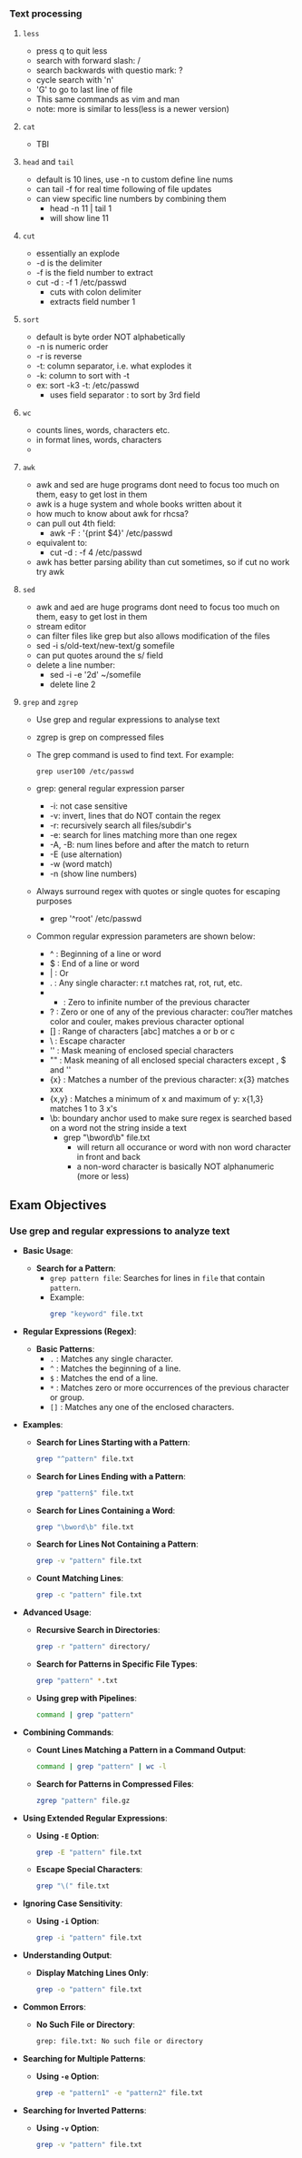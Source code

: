 ### Text processing
1. `less`
    * press q to quit less
    * search with forward slash: /<keyword>
    * search backwards with questio mark: ?<keyword>
    * cycle search with 'n'
    * 'G' to go to last line of file
    * This same commands as vim and man
    * note: more is similar to less(less is a newer version)

1. `cat`
    * TBI

1. `head` and `tail`
    * default is 10 lines, use -n to custom define line nums
    * can tail -f  for real time following of file updates
    * can view specific line numbers by combining them
        * head -n 11 | tail 1
        * will show line 11 

1. `cut`
    * essentially an explode 
    * -d is the delimiter
    * -f is the field number to extract
    * cut -d : -f 1 /etc/passwd
        * cuts with colon delimiter
        * extracts field number 1 

1. `sort`
    * default is byte order NOT alphabetically
    * -n is numeric order
    * -r is reverse
    * -t:  column separator, i.e. what explodes it
    * -k: column to sort with -t
    * ex: sort -k3  -t: /etc/passwd
        * uses field separator : to sort by 3rd field

1. `wc`
    * counts lines, words, characters etc.
    * in format lines, words, characters
    * 

1. `awk`
    * awk and sed are huge programs dont need to focus too much on them, easy to get lost in them
    * awk is a huge system and whole books written about it
    * how much to know about awk for rhcsa?
    * can pull out 4th field: 
        * awk -F : '{print $4}' /etc/passwd
    * equivalent to:
        * cut -d : -f 4 /etc/passwd
    * awk has better parsing ability than cut sometimes, so if cut no work try awk


1. `sed`
    * awk and aed are huge programs dont need to focus too much on them, easy to get lost in them
    * stream editor
    * can filter files like grep but also allows modification of the files
    * sed -i s/old-text/new-text/g somefile
    * can put quotes around the s/ field
    * delete a line number:
        * sed -i -e '2d' ~/somefile
        * delete line 2

1.  `grep` and `zgrep`
    * Use grep and regular expressions to analyse text
    * zgrep is grep on compressed files
    * The grep command is used to find text. For example:
        ```shell
        grep user100 /etc/passwd 
        ```
    * grep: general regular expression parser 
        * -i: not case sensitive
        * -v: invert, lines that do NOT contain the regex
        * -r: recursively search all files/subdir's
        * -e: search for lines matching more than one regex
        * -A, -B: num lines before and after the match to return
        * -E (use alternation)
        * -w (word match)
        * -n (show line numbers)

    * Always surround regex with quotes or single quotes for escaping purposes
        * grep '^root' /etc/passwd
      
    * Common regular expression parameters are shown below:
        * ^ : Beginning of a line or word
        * $ : End of a line or word
        * | : Or
        * . : Any single character: r.t matches rat, rot, rut, etc.
        * * : Zero to infinite number of the previous character
        * ? : Zero or one of any of the previous character: cou?ler matches color and couler, makes previous character optional
        * [] : Range of characters [abc] matches a or b or c
        * \ : Escape character
        * '' : Mask meaning of enclosed special characters
        * "" : Mask meaning of all enclosed special characters except \, $ and ''
        * {x} : Matches a number of the previous character: x{3} matches xxx
        * {x,y} : Matches a minimum of x and maximum of y: x{1,3} matches 1 to 3 x's
        * \b: boundary anchor used to make sure regex is searched based on a word not the string inside a text
            * grep "\bword\b" file.txt
                * will return all occurance or word with non word character in front and back
                * a non-word character is basically NOT alphanumeric (more or less)


## Exam Objectives

### Use grep and regular expressions to analyze text 

* **Basic Usage**:
  * **Search for a Pattern**:
    * `grep pattern file`: Searches for lines in `file` that contain `pattern`.
    * Example:
      ```bash
      grep "keyword" file.txt
      ```

* **Regular Expressions (Regex)**:
  * **Basic Patterns**:
    * `.` : Matches any single character.
    * `^` : Matches the beginning of a line.
    * `$` : Matches the end of a line.
    * `*` : Matches zero or more occurrences of the previous character or group.
    * `[]` : Matches any one of the enclosed characters.

* **Examples**:
  * **Search for Lines Starting with a Pattern**:
    ```bash
    grep "^pattern" file.txt
    ```
  * **Search for Lines Ending with a Pattern**:
    ```bash
    grep "pattern$" file.txt
    ```
  * **Search for Lines Containing a Word**:
    ```bash
    grep "\bword\b" file.txt
    ```
  * **Search for Lines Not Containing a Pattern**:
    ```bash
    grep -v "pattern" file.txt
    ```
  * **Count Matching Lines**:
    ```bash
    grep -c "pattern" file.txt
    ```

* **Advanced Usage**:
  * **Recursive Search in Directories**:
    ```bash
    grep -r "pattern" directory/
    ```
  * **Search for Patterns in Specific File Types**:
    ```bash
    grep "pattern" *.txt
    ```
  * **Using grep with Pipelines**:
    ```bash
    command | grep "pattern"
    ```

* **Combining Commands**:
  * **Count Lines Matching a Pattern in a Command Output**:
    ```bash
    command | grep "pattern" | wc -l
    ```
  * **Search for Patterns in Compressed Files**:
    ```bash
    zgrep "pattern" file.gz
    ```

* **Using Extended Regular Expressions**:
  * **Using `-E` Option**:
    ```bash
    grep -E "pattern" file.txt
    ```
  * **Escape Special Characters**:
    ```bash
    grep "\(" file.txt
    ```

* **Ignoring Case Sensitivity**:
  * **Using `-i` Option**:
    ```bash
    grep -i "pattern" file.txt
    ```

* **Understanding Output**:
  * **Display Matching Lines Only**:
    ```bash
    grep -o "pattern" file.txt
    ```

* **Common Errors**:
  * **No Such File or Directory**:
    ```bash
    grep: file.txt: No such file or directory
    ```

* **Searching for Multiple Patterns**:
  * **Using `-e` Option**:
    ```bash
    grep -e "pattern1" -e "pattern2" file.txt
    ```

* **Searching for Inverted Patterns**:
  * **Using `-v` Option**:
    ```bash
    grep -v "pattern" file.txt
    ```

